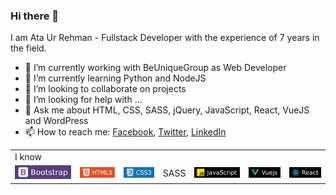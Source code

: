 ### Hi there 👋

I am Ata Ur Rehman - Fullstack Developer with the experience of 7 years in the field.


- 🔭 I’m currently working with BeUniqueGroup as Web Developer
- 🌱 I’m currently learning Python and NodeJS
- 👯 I’m looking to collaborate on projects
- 🤔 I’m looking for help with ...
- 💬 Ask me about HTML, CSS, SASS, jQuery, JavaScript, React, VueJS and WordPress
- 📫 How to reach me: <a href="https://www.facebook.com/ataazz/">Facebook</a>, <a href="https://www.twitter.com/ataaz/">Twitter</a>, <a href="https://www.linkedin.com/in/ataaz/">LinkedIn</a>



<table>
  <tr colspan="7">
    <td>I know</td>
  </tr>
  <tr>
    <td><img src="https://raw.githubusercontent.com/ataaz/ataaz/d5e064408842731af5560267b73aa846cfeb6309/boostrap.svg"></td>
    <td><img src="https://raw.githubusercontent.com/ataaz/ataaz/1b6fa3584909a98958f4f09d7a47d6cbb46ed766/html.svg"></td>
    <td><img src="https://raw.githubusercontent.com/ataaz/ataaz/1b6fa3584909a98958f4f09d7a47d6cbb46ed766/css.svg"></td>
    <td>SASS</td>
    <td><img src="https://raw.githubusercontent.com/ataaz/ataaz/8c3564adab3bb4d8dc720711fca7540904f10b93/javascript.svg"></td>
    <td><img src="https://raw.githubusercontent.com/ataaz/ataaz/8c3564adab3bb4d8dc720711fca7540904f10b93/vuejs.svg"></td>
    <td><img src="https://raw.githubusercontent.com/ataaz/ataaz/8c3564adab3bb4d8dc720711fca7540904f10b93/react.svg"></td>
  </tr>
</table>

